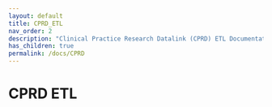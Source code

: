 ```yaml
---
layout: default
title: CPRD_ETL
nav_order: 2
description: "Clinical Practice Research Datalink (CPRD) ETL Documentation"
has_children: true
permalink: /docs/CPRD
---
```


# CPRD ETL
